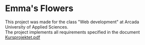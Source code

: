 # Emma's Flowers
This project was made for the class "Web development" at Arcada University of Applied Sciences.<br>
The project implements all requirements specified in the document [Kursprojektet.pdf](https://github.com/Terper/emmasflowers/blob/main/Kursprojektet.pdf)
